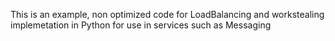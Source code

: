This is an example, non optimized code for LoadBalancing and workstealing implemetation in Python for use in services such as Messaging
